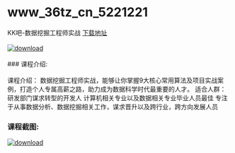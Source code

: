 # www_36tz_cn_5221221
KK吧-数据挖掘工程师实战
[下载地址](http://www.36tz.cn/article/5221221 "下载地址")
<br/></br>[![download](http://36tz.cn/muke_img/2021_10_1-300x204.png "下载地址")](http://www.36tz.cn/article/5221221 "下载地址")
<br/></br>### 课程介绍:<br/></br>课程介绍：
数据挖掘工程师实战，能够让你掌握9大核心常用算法及项目实战案例，打造个人专属高薪之路，助力成为数据科学时代最重要的人才。
适合人群：
研发部门谋求转型的开发人
计算机相关专业以及数据相关专业毕业人员最佳
专注于从事数据分析、数据挖掘相关工作，谋求晋升以及跨行业，跨方向发展人员

### 课程截图:
[![download](http://36tz.cn/muke_img/2021_10_2.png "下载地址")](http://www.36tz.cn/article/5221221 "下载地址")
